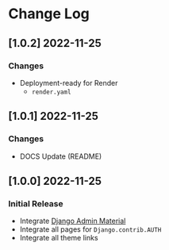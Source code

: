 # Change Log

## [1.0.2] 2022-11-25
### Changes

- Deployment-ready for Render
  - `render.yaml` 

## [1.0.1] 2022-11-25
### Changes

- DOCS Update (README)

## [1.0.0] 2022-11-25
### Initial Release

- Integrate [Django Admin Material](https://github.com/app-generator/django-admin-material-dashboard)
- Integrate all pages for `Django.contrib.AUTH`
- Integrate all theme links
